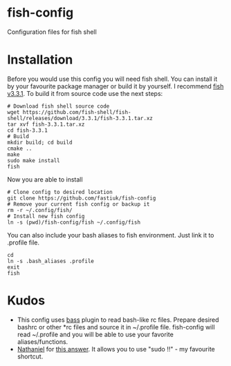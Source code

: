 # fish-config

Configuration files for fish shell

# Installation
Before you would use this config you will need fish shell.
You can install it by your favourite package manager or build it by yourself.
I recommend [fish v3.3.1](https://github.com/fish-shell/fish-shell/releases/tag/3.3.1).
To build it from source code use the next steps:
```
# Download fish shell source code
wget https://github.com/fish-shell/fish-shell/releases/download/3.3.1/fish-3.3.1.tar.xz
tar xvf fish-3.3.1.tar.xz
cd fish-3.3.1
# Build
mkdir build; cd build
cmake ..
make
sudo make install
fish
```

Now you are able to install
```
# Clone config to desired location
git clone https://github.com/fastiuk/fish-config
# Remove your current fish config or backup it
rm -r ~/.config/fish/
# Install new fish config
ln -s (pwd)/fish-config/fish ~/.config/fish
```

You can also include your bash aliases to fish environment.
Just link it to .profile file.
```
cd
ln -s .bash_aliases .profile
exit
fish
```

# Kudos

* This config uses [bass](https://github.com/edc/bass) plugin to read bash-like rc files. Prepare desired bashrc or other \*rc files and source it in ~/.profile file. fish-config will read ~/.profile and you will be able to use your favorite aliases/functions.
* [Nathaniel](https://unix.stackexchange.com/users/155795/nathaniel) for [this answer](https://unix.stackexchange.com/a/278024/500340]). It allows you to use "sudo !!" - my favourite shortcut.

